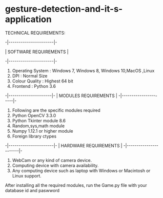 # gesture-detection-and-it-s-application

TECHNICAL REQUIREMENTS:

-|-----------------------|-

 | SOFTWARE REQUIREMENTS |

-|-----------------------|-

1. Operating System    : Windows 7, Windows 8, Windows 10,MacOS ,Linux                        
2. DPI                            : Normal Size
3. Colour Quality          : Highest 64 bit
4. Frontend                   : Python 3.6

-|----------------------|-
 | MODULES REQUIREMENTS |
-|----------------------|-

1. Following are the specific modules required
2. Python OpenCV  3.3.0
3. Python Tkinter module 8.6
4. Random,sys,math module
5. Numpy 1.12.1 or higher module
6. Foreign library ctypes

-|-----------------------|-
 | HARDWARE REQUIREMENTS |
-|-----------------------|-

1. WebCam  or  any kind of camera device.
2. Computing device with camera availability.
3. Any computing device such as laptop with Windows or Macintosh or Linux support.

After installing all the required modules, run the Game.py file with your database id and paswword

